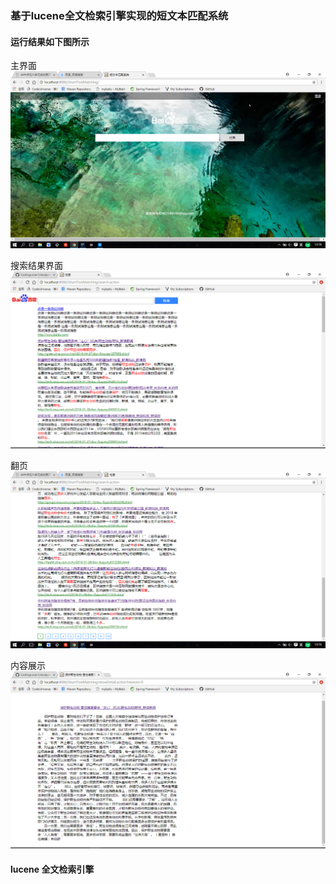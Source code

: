 ### 基于lucene全文检索引擎实现的短文本匹配系统

#### 运行结果如下图所示
主界面
![](projectimages/1.png)

搜索结果界面
![](projectimages/2.png)

翻页
![](projectimages/4.png)

内容展示
![](projectimages/3.png)


#### lucene 全文检索引擎

